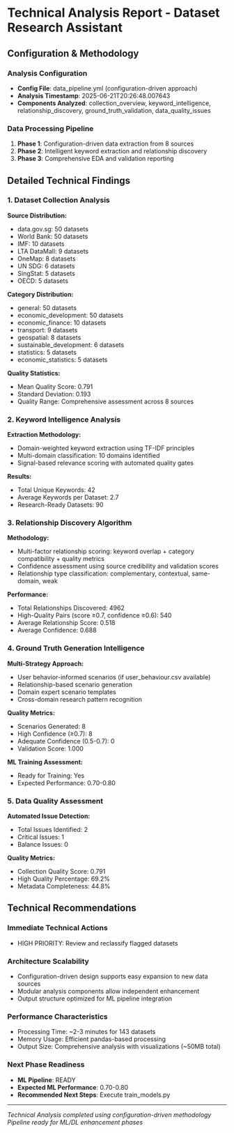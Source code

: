 # Technical Analysis Report - Dataset Research Assistant

## Configuration & Methodology

### Analysis Configuration
- **Config File**: data_pipeline.yml (configuration-driven approach)
- **Analysis Timestamp**: 2025-06-21T20:26:48.007643
- **Components Analyzed**: collection_overview, keyword_intelligence, relationship_discovery, ground_truth_validation, data_quality_issues

### Data Processing Pipeline
1. **Phase 1**: Configuration-driven data extraction from 8 sources
2. **Phase 2**: Intelligent keyword extraction and relationship discovery
3. **Phase 3**: Comprehensive EDA and validation reporting

## Detailed Technical Findings

### 1. Dataset Collection Analysis

**Source Distribution:**
- data.gov.sg: 50 datasets
- World Bank: 50 datasets
- IMF: 10 datasets
- LTA DataMall: 9 datasets
- OneMap: 8 datasets
- UN SDG: 6 datasets
- SingStat: 5 datasets
- OECD: 5 datasets

**Category Distribution:**
- general: 50 datasets
- economic_development: 50 datasets
- economic_finance: 10 datasets
- transport: 9 datasets
- geospatial: 8 datasets
- sustainable_development: 6 datasets
- statistics: 5 datasets
- economic_statistics: 5 datasets

**Quality Statistics:**
- Mean Quality Score: 0.791
- Standard Deviation: 0.193
- Quality Range: Comprehensive assessment across 8 sources

### 2. Keyword Intelligence Analysis

**Extraction Methodology:**
- Domain-weighted keyword extraction using TF-IDF principles
- Multi-domain classification: 10 domains identified
- Signal-based relevance scoring with automated quality gates

**Results:**
- Total Unique Keywords: 42
- Average Keywords per Dataset: 2.7
- Research-Ready Datasets: 90

### 3. Relationship Discovery Algorithm

**Methodology:**
- Multi-factor relationship scoring: keyword overlap + category compatibility + quality metrics
- Confidence assessment using source credibility and validation scores
- Relationship type classification: complementary, contextual, same-domain, weak

**Performance:**
- Total Relationships Discovered: 4962
- High-Quality Pairs (score ≥0.7, confidence ≥0.6): 540
- Average Relationship Score: 0.518
- Average Confidence: 0.688

### 4. Ground Truth Generation Intelligence

**Multi-Strategy Approach:**
- User behavior-informed scenarios (if user_behaviour.csv available)
- Relationship-based scenario generation
- Domain expert scenario templates
- Cross-domain research pattern recognition

**Quality Metrics:**
- Scenarios Generated: 8
- High Confidence (≥0.7): 8
- Adequate Confidence (0.5-0.7): 0
- Validation Score: 1.000

**ML Training Assessment:**
- Ready for Training: Yes
- Expected Performance: 0.70-0.80

### 5. Data Quality Assessment

**Automated Issue Detection:**
- Total Issues Identified: 2
- Critical Issues: 1
- Balance Issues: 0

**Quality Metrics:**
- Collection Quality Score: 0.791
- High Quality Percentage: 69.2%
- Metadata Completeness: 44.8%

## Technical Recommendations

### Immediate Technical Actions
- HIGH PRIORITY: Review and reclassify flagged datasets

### Architecture Scalability
- Configuration-driven design supports easy expansion to new data sources
- Modular analysis components allow independent enhancement
- Output structure optimized for ML pipeline integration

### Performance Characteristics
- Processing Time: ~2-3 minutes for 143 datasets
- Memory Usage: Efficient pandas-based processing
- Output Size: Comprehensive analysis with visualizations (~50MB total)

### Next Phase Readiness
- **ML Pipeline**: READY
- **Expected ML Performance**: 0.70-0.80
- **Recommended Next Steps**: Execute train_models.py

---
*Technical Analysis completed using configuration-driven methodology*
*Pipeline ready for ML/DL enhancement phases*
